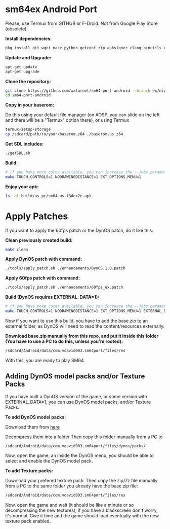 # sm64ex Android Port

Please, use Termux from GITHUB or F-Droid. Not from Google Play Store (obsolete)

**Install dependencies:**
```sh
pkg install git wget make python getconf zip apksigner clang binutils x11-repo mesa mesa-dev
```
**Update and Upgrade:**
```sh
apt-get update
apt-get upgrade
```

**Clone the repository:**
```sh
git clone https://github.com/xatornet/sm64-port-android --branch ex/nightly
cd sm64-port-android
```

**Copy in your baserom:**

Do this using your default file manager (on AOSP, you can slide on the left and there will be a "Termux" option there), or using Termux
```sh
termux-setup-storage
cp /sdcard/path/to/your/baserom.z64 ./baserom.us.z64
```

**Get SDL includes:**
```sh
./getSDL.sh
```

**Build:**
```sh
# if you have more cores available, you can increase the --jobs parameter
make TOUCH_CONTROLS=1 NODRAWINGDISTANCE=1 EXT_OPTIONS_MENU=1
```

**Enjoy your apk:**
```sh
ls -al build/us_pc/sm64.us.f3dex2e.apk
```

# Apply Patches

If you want to apply the 60fps patch or the DynOS patch, do it like this:

**Clean previously created build:**
```sh
make clean
```
**Apply DynOS patch with command:**
```sh
./tools/apply_patch.sh ./enhancements/DynOS.1.0.patch
```

**Apply 60fps patch with command:**
```sh
./tools/apply_patch.sh ./enhancements/60fps_ex.patch
```
**Build (DynOS requires EXTERNAL_DATA=1):**
```sh
# if you have more cores available, you can increase the --jobs parameter
make TOUCH_CONTROLS=1 NODRAWINGDISTANCE=1 EXT_OPTIONS_MENU=1 EXTERNAL_DATA=1
```
Now if you want to use this build, you have to add the base.zip to an external folder, as DynOS will need to read the content/resources externally.

**Download base.zip manually from this repo, and put it inside this folder (You have to use a PC to do this, unless you're rooted):**
```sh
/sdcard/Android/data/com.vdavid003.sm64port/files/res
```
With this, you are ready to play SM64.

## Adding DynOS model packs and/or Texture Packs

If you have built a DynOS version of the game, or some version with EXTERNAL_DATA=1, you can use DynOS model packs, and/or Texture Packs.

**To add DynOS model packs:**

Download them from [here](https://github.com/Render96/ModelPack/releases)

Decompress them into a folder
Then copy this folder manually from a PC to 
```sh
/sdcard/Android/data/com.vdavid003.sm64port/files/dynos/packs/
```
Now, open the game, an inside the DynOS menu, you should be able to select and enable the DynOS model pack.

**To add Texture packs:**

Download your prefered texture pack.
Then copy the zip/7z file manually from a PC to the same folder you already have the base.zip file:
```sh
/sdcard/Android/data/com.vdavid003.sm64port/files/res
```
Now, open the game and wait (it should be like a minute or so decompressing the new textures), if you have a blackscreen don't worry, it's normal. Give it time and the game should load eventually with the new texture pack enabled.
